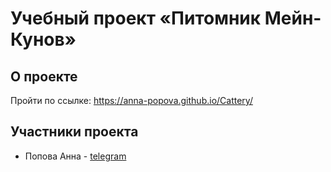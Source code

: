 # Учебный проект «Питомник Мейн-Кунов» 

## О проекте

Пройти по ссылке: https://anna-popova.github.io/Cattery/
<!-- 
<img width="947" alt="Noemi" src="https://user-images.githubusercontent.com/61383401/153172734-64b4d3e2-0b3a-48c4-8be3-7f52c8f706b0.png"> -->

## Участники проекта

* Попова Анна - [telegram](https://t.me/naprimer_anika)
